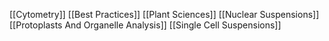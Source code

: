 [[Cytometry]]
[[Best Practices]]
[[Plant Sciences]]
[[Nuclear Suspensions]]
[[Protoplasts And Organelle Analysis]]
[[Single Cell Suspensions]]
